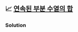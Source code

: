 ## 📈 [연속된 부분 수열의 합](https://school.programmers.co.kr/learn/courses/30/lessons/178870)

### Solution

```text

```